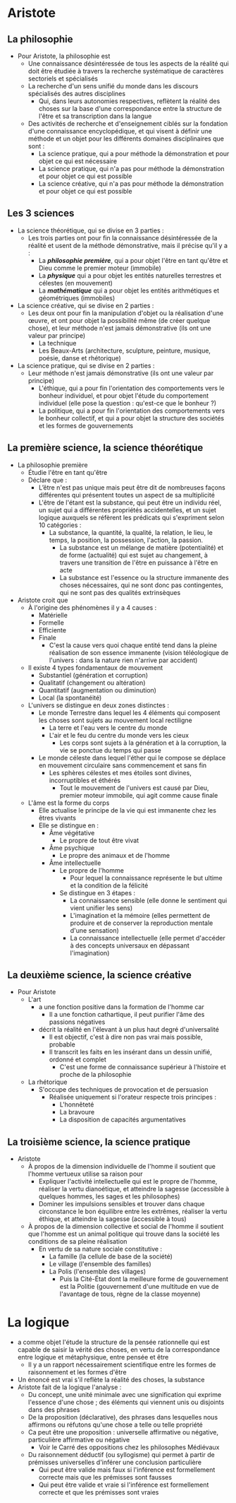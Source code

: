 # Aristote

## La philosophie
- Pour Aristote, la philosophie est
  - Une connaissance désintéressée de tous les aspects de la réalité qui doit être étudiée à travers la recherche systématique de caractères sectoriels et spécialisés
  - La recherche d'un sens unifié du monde dans les discours spécialisés des autres disciplines
    - Qui, dans leurs autonomies respectives, reflètent la réalité des choses sur la base d'une correspondance entre la structure de l'être et sa transcription dans la langue
  - Des activités de recherche et d'enseignement ciblés sur la fondation d'une connaissance encyclopédique, et qui visent à définir une méthode et un objet pour les différents domaines disciplinaires que sont :
    - La science pratique, qui a pour méthode la démonstration et pour objet ce qui est nécessaire
    - La science pratique, qui n'a pas pour méthode la démonstration et pour objet ce qui est possible
    - La science créative, qui n'a pas pour méthode la démonstration et pour objet ce qui est possible

## Les 3 sciences
   - La science théorétique, qui se divise en 3 parties :
     - Les trois parties ont pour fin la connaissance désintéressée de la réalité et usent de la méthode démonstrative, mais il précise qu'il y a :
       - La ***philosophie première***, qui a pour objet l'être en tant qu'être et Dieu comme le premier moteur (immobile)
       - La ***physique*** qui a pour objet les entités naturelles terrestres et célestes (en mouvement)
       - La ***mathématique*** qui a pour objet les entités arithmétiques et géométriques (immobiles)
   - La science créative, qui se divise en 2 parties :
     - Les deux ont pour fin la manipulation d'objet ou la réalisation d'une œuvre, et ont pour objet la possibilité même (de créer quelque chose), et leur méthode n'est jamais démonstrative (ils ont une valeur par principe)
       - La technique
       - Les Beaux-Arts (architecture, sculpture, peinture, musique, poésie, danse et rhétorique)
   - La science pratique, qui se divise en 2 parties :
     - Leur méthode n'est jamais démonstrative (ils ont une valeur par principe)
       - L'éthique, qui a pour fin l'orientation des comportements vers le bonheur individuel, et pour objet l'étude du comportement individuel (elle pose la question : qu'est-ce que le bonheur ?)
       - La politique, qui a pour fin l'orientation des comportements vers le bonheur collectif, et qui a pour objet la structure des sociétés et les formes de gouvernements

## La première science, la science théorétique
- La philosophie première
  - Étudie l'être en tant qu'être
  - Déclare que :
    - L’être n'est pas unique mais peut être dit de nombreuses façons différentes qui présentent toutes un aspect de sa multiplicité
    - L'être de l'étant est la substance, qui peut être un individu réel, un sujet qui a différentes propriétés accidentelles, et un sujet logique auxquels se réfèrent les prédicats qui s'expriment selon 10 catégories :
      - La substance, la quantité, la qualité, la relation, le lieu, le temps, la position, la possession, l'action, la passion.
        - La substance est un mélange de matière (potentialité) et de forme (actualité) qui est sujet au changement, à travers une transition de l'être en puissance à l'être en acte
        - La substance est l'essence ou la structure immanente des choses nécessaires, qui ne sont donc pas contingentes, qui ne sont pas des qualités extrinsèques
- Aristote croit que
  - À l'origine des phénomènes il y a 4 causes :
    - Matérielle
    - Formelle
    - Efficiente
    - Finale
      - C'est la cause vers quoi chaque entité tend dans la pleine réalisation de son essence immanente (vision téléologique de l'univers : dans la nature rien n'arrive par accident)
  - Il existe 4 types fondamentaux de mouvement
    - Substantiel (génération et corruption)
    - Qualitatif (changement ou altération)
    - Quantitatif (augmentation ou diminution)
    - Local (la spontanéité)
  - L'univers se distingue en deux zones distinctes :
    - Le monde Terrestre dans lequel les 4 éléments qui composent les choses sont sujets au mouvement local rectiligne
      - La terre et l'eau vers le centre du monde
      - L'air et le feu du centre du monde vers les cieux
        - Les corps sont sujets à la génération et à la corruption, la vie se ponctue du temps qui passe
    - Le monde céleste dans lequel l'éther qui le compose se déplace en mouvement circulaire sans commencement et sans fin
        - Les sphères célestes et mes étoiles sont divines, incorruptibles et éthérés
          - Tout le mouvement de l'univers est causé par Dieu, premier moteur immobile, qui agit comme cause finale
  - L'âme est la forme du corps
    - Elle actualise le principe de la vie qui est immanente chez les êtres vivants
    - Elle se distingue en :
      - Âme végétative
        - Le propre de tout être vivat
      - Âme psychique
        - Le propre des animaux et de l'homme
      - Âme intellectuelle
        - Le propre de l'homme
          - Pour lequel la connaissance représente le but ultime et la condition de la félicité
        - Se distingue en 3 étapes :
          - La connaissance sensible (elle donne le sentiment qui vient unifier les sens)
          - L'imagination et la mémoire (elles permettent de produire et de conserver la reproduction mentale d'une sensation)
          - La connaissance intellectuelle (elle permet d'accéder à des concepts universaux en dépassant l'imagination)


## La deuxième science, la science créative
- Pour Aristote
  - L'art
    - a une fonction positive dans la formation de l'homme car
      - Il a une fonction cathartique, il peut purifier l'âme des passions négatives
    - décrit la réalité en l'élevant à un plus haut degré d'universalité
	  - Il est objectif, c'est à dire non pas vrai mais possible, probable
	  - Il transcrit les faits en les insérant dans un dessin unifié, ordonné et complet
	    - C'est une forme de connaissance supérieur à l'histoire et proche de la philosophie
  - La rhétorique
    - S'occupe des techniques de provocation et de persuasion
	  - Réalisée uniquement si l'orateur respecte trois principes :
	    - L'honnêteté
	    - La bravoure
	    - La disposition de capacités argumentatives

## La troisième science, la science pratique

- Aristote
  - À propos de la dimension individuelle de l'homme il soutient que l'homme vertueux utilise sa raison pour
    - Expliquer l'activité intellectuelle qui est le propre de l'homme, réaliser la vertu dianoétique, et atteindre la sagesse (accessible à quelques hommes, les sages et les philosophes)
    - Dominer les impulsions sensibles et trouver dans chaque circonstance le bon équilibre entre les extrêmes, réaliser la vertu éthique, et atteindre la sagesse (accessible à tous)
  - À propos de la dimension collective et social de l'homme il soutient que l'homme est un animal politique qui trouve dans la société les conditions de sa pleine réalisation
    - En vertu de sa nature sociale constitutive :
	  - La famille (la cellule de base de la société)
	  - Le village (l'ensemble des familles)
	  - La Polis (l'ensemble des villages)
	    - Puis la Cité-État dont la meilleure forme de gouvernement est la Politie (gouvernement d'une multitude en vue de l'avantage de tous, règne de la classe moyenne)



# La logique

- a comme objet l'étude la structure de la pensée rationnelle qui est capable de saisir la vérité des choses, en vertu de la correspondance entre logique et métaphysique, entre pensée et être
  - Il y a un rapport nécessairement scientifique entre les formes de raisonnement et les formes d'être
- Un énoncé est vrai s'il reflète la réalité des choses, la substance
- Aristote fait de la logique l'analyse :
  - Du concept, une unité minimale avec une signification qui exprime l'essence d'une chose ; des éléments qui viennent unis ou disjoints dans des phrases
  - De la proposition (déclarative), des phrases dans lesquelles nous affirmons ou réfutons qu'une chose a telle ou telle propriété
  - Ca peut être une proposition : universelle affirmative ou négative, particulière affirmative ou négative
    - Voir le Carré des oppositions chez les philosophes Médiévaux
  - Du raisonnement déductif (ou syllogisme) qui permet à partir de prémisses universelles d'inférer une conclusion particulière
    - Qui peut être valide mais faux si l'inférence est formellement correcte mais que les prémisses sont fausses
    - Qui peut être valide et vraie si l'inférence est formellement correcte et que les prémisses sont vraies